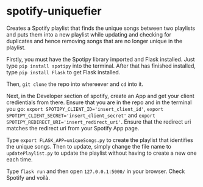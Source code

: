 # spotify-uniquefier
Creates a Spotify playlist that finds the unique songs between two playlists and puts them into a new playlist while updating and checking for duplicates and hence removing songs that are no longer unique in the playlist.

Firstly, you must have the Spotipy library imported and Flask installed. Just type `pip install spotipy` into the terminal. After that has finished installed, type `pip install Flask` to get Flask installed.

Then, `git clone` the repo into whereever and `cd` into it.

Next, in the Developer section of spotify, create an App and get your client credientials from there.
Ensure that you are in the repo and in the terminal you go: `export SPOTIPY_CLIENT_ID='insert_client_id'`, 
`export SPOTIPY_CLIENT_SECRET='insert_client_secret'` and  `export SPOTIPY_REDIRECT_URI='insert_redirect_uri'`. Ensure that the redirect uri matches the redirect uri from your Spotify App page.

Type `export FLASK_APP=uniqueSongs.py` to create the playlist that identifies the unique songs. Then to update, simply change the file name to `updatePlaylist.py` to update the playlist without having to create a new one each time.

Type `flask run` and then open `127.0.0.1:5000/` in your browser. Check Spotify and voilà.



